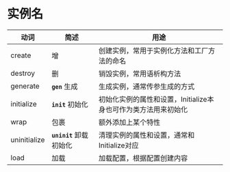 # 实例名

| 动词           | 简述                 | 用途                                   |
| ------------ | ------------------ | ------------------------------------ |
| create       | 增                  | 创建实例，常用于实例化方法和工厂方法的命名                |
| destroy      | 删                  | 销毁实例，常用语析构方法                         |
| generate     | **`gen`** 生成       | 生成实例，通常传参生成的方式                       |
| initialize   | **`init`** 初始化     | 初始化实例的属性和设置，Initialize本身也可作为类方法用来初始化 |
| wrap         | 包裹                 | 额外添加上某个特性                            |
| uninitialize | **`uninit`** 卸载初始化 | 清理实例的属性和设置，通常和Initialize对应           |
| load         | 加载                 | 加载配置，根据配置创建内容                        |
